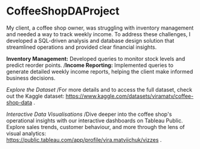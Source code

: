 # CoffeeShopDAProject

My client, a coffee shop owner, was struggling with inventory management and needed a way to track weekly income. To address these challenges, I developed a SQL-driven analysis and database design solution that streamlined operations and provided clear financial insights.

**Inventory Management:** Developed queries to monitor stock levels and predict reorder points.
/**Income Reporting:** Implemented queries to generate detailed weekly income reports, helping the client make informed business decisions.

*Explore the Dataset*
/For more details and to access the full dataset, check out the Kaggle dataset: https://www.kaggle.com/datasets/viramatv/coffee-shop-data .

*Interactive Data Visualisations*
/Dive deeper into the coffee shop's operational insights with our interactive dashboards on Tableau Public. Explore sales trends, customer behaviour, and more through the lens of visual analytics: https://public.tableau.com/app/profile/vira.matviichuk/vizzes .



